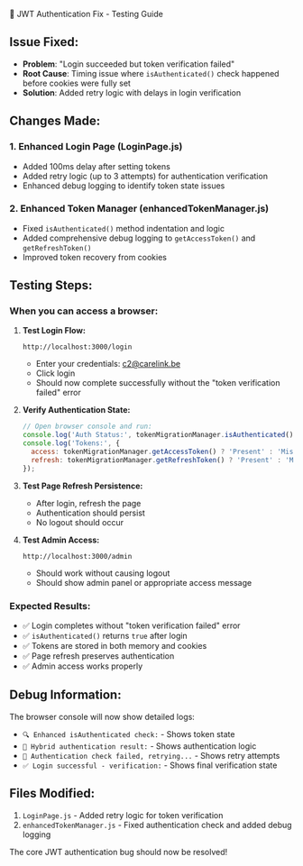 🔧 JWT Authentication Fix - Testing Guide

## Issue Fixed:
- **Problem**: "Login succeeded but token verification failed"
- **Root Cause**: Timing issue where `isAuthenticated()` check happened before cookies were fully set
- **Solution**: Added retry logic with delays in login verification

## Changes Made:

### 1. Enhanced Login Page (LoginPage.js)
- Added 100ms delay after setting tokens
- Added retry logic (up to 3 attempts) for authentication verification
- Enhanced debug logging to identify token state issues

### 2. Enhanced Token Manager (enhancedTokenManager.js)
- Fixed `isAuthenticated()` method indentation and logic
- Added comprehensive debug logging to `getAccessToken()` and `getRefreshToken()`
- Improved token recovery from cookies

## Testing Steps:

### When you can access a browser:

1. **Test Login Flow:**
   ```
   http://localhost:3000/login
   ```
   - Enter your credentials: c2@carelink.be
   - Click login
   - Should now complete successfully without the "token verification failed" error

2. **Verify Authentication State:**
   ```javascript
   // Open browser console and run:
   console.log('Auth Status:', tokenMigrationManager.isAuthenticated());
   console.log('Tokens:', {
     access: tokenMigrationManager.getAccessToken() ? 'Present' : 'Missing',
     refresh: tokenMigrationManager.getRefreshToken() ? 'Present' : 'Missing'
   });
   ```

3. **Test Page Refresh Persistence:**
   - After login, refresh the page
   - Authentication should persist
   - No logout should occur

4. **Test Admin Access:**
   ```
   http://localhost:3000/admin
   ```
   - Should work without causing logout
   - Should show admin panel or appropriate access message

### Expected Results:
- ✅ Login completes without "token verification failed" error
- ✅ `isAuthenticated()` returns `true` after login
- ✅ Tokens are stored in both memory and cookies
- ✅ Page refresh preserves authentication
- ✅ Admin access works properly

## Debug Information:

The browser console will now show detailed logs:
- `🔍 Enhanced isAuthenticated check:` - Shows token state
- `🔐 Hybrid authentication result:` - Shows authentication logic
- `🔄 Authentication check failed, retrying...` - Shows retry attempts
- `✅ Login successful - verification:` - Shows final verification state

## Files Modified:
1. `LoginPage.js` - Added retry logic for token verification
2. `enhancedTokenManager.js` - Fixed authentication check and added debug logging

The core JWT authentication bug should now be resolved!
